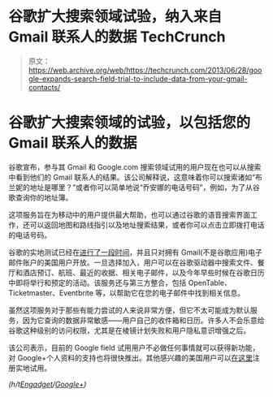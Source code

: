 # 谷歌扩大搜索领域试验，纳入来自 Gmail 联系人的数据 TechCrunch

> 原文：<https://web.archive.org/web/https://techcrunch.com/2013/06/28/google-expands-search-field-trial-to-include-data-from-your-gmail-contacts/>

# 谷歌扩大搜索领域的试验，以包括您的 Gmail 联系人的数据

谷歌宣布，参与其 Gmail 和 Google.com 搜索领域试用的用户现在也可以从搜索中看到他们的 Gmail 联系人的结果。该公司解释说，这意味着你可以搜索诸如“布兰妮的地址是哪里？”或者你可以简单地说“乔安娜的电话号码”，例如，为了从谷歌查询你的地址簿。

这项服务旨在为移动中的用户提供最大帮助，也可以通过谷歌的语音搜索界面工作，还可以返回地图和路线指引以及地址搜索结果，或者你可以点击立即拨打电话的电话号码。

谷歌的实地测试已经在[进行了一段时间](https://web.archive.org/web/20221006073336/https://plus.google.com/+Gmail/posts/BMAgwMLU9cY)，并且只对拥有 Gmail(不是谷歌应用)电子邮件账户的美国用户开放。一旦选择加入，用户可以在谷歌驱动器中搜索文件、餐厅和酒店预订、航班、最近的收据、相关电子邮件，以及今年早些时候在谷歌日历中即将举行和预定的活动。该服务还与第三方整合，包括 OpenTable、Ticketmaster、Eventbrite 等，以帮助它在您的电子邮件中找到相关信息。

虽然这项服务对于那些有能力尝试的人来说非常方便，但它不太可能成为默认服务，因为它查询的数据非常敏感——用户自己的收件箱和日历。许多人不会乐意给谷歌这种级别的访问权限，尤其是在棱镜计划失败和用户隐私意识增强之后。

该公司表示，目前的 Google field 试用用户不必做任何事情就可以获得新功能，对 Google+个人资料的支持也将很快推出。其他感兴趣的美国用户可以[在这里](https://web.archive.org/web/20221006073336/https://www.google.com/experimental/gmailfieldtrial)注册实地试用。

*(h/t[Engadget](https://web.archive.org/web/20221006073336/http://www.engadget.com/2013/06/28/google-search-field-trial-adds-gmail-contact-info-to-your-search)/[Google+](https://web.archive.org/web/20221006073336/https://plus.google.com/u/0/+google/posts/Di4W6Suvmxs))*